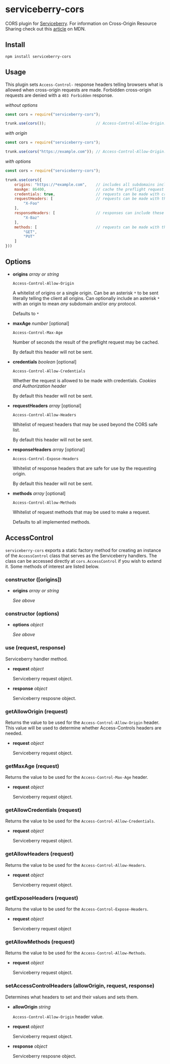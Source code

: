 serviceberry-cors
=================

CORS plugin for [Serviceberry](https://serviceberry.js.org). For information on
Cross-Origin Resource Sharing check out this [article](https://developer.mozilla.org/en-US/docs/Web/HTTP/CORS)
on MDN.

Install
-------

```shell-script
npm install serviceberry-cors
```

Usage
-----

This plugin sets `Access-Control-` response headers telling browsers what is
allowed when cross-origin requests are made. Forbidden cross-origin requests
are denied with a `403 Forbidden` response.

*without options*
```javascript
const cors = require("serviceberry-cors");

trunk.use(cors());                      // Access-Control-Allow-Origin: *
```

*with origin*
```javascript
const cors = require("serviceberry-cors");

trunk.use(cors("https://example.com")); // Access-Control-Allow-Origin: https://example.com
```

*with options*
```javascript
const cors = require("serviceberry-cors");

trunk.use(cors({
    origins: "https://*example.com",    // includes all subdomains including none
    maxAge: 86400,                      // cache the preflight request for a day
    credentials: true,                  // requests can be made with credentials
    requestHeaders: [                   // requests can be made with these headers
        "X-Foo"
    ],
    responseHeaders: [                  // responses can include these headers
        "X-Baz"
    ],
    methods: [                          // requests can be made with these methods
        "GET",
        "PUT"
    ]
}))
```

Options
-------
  - **origins** *array or string*

	`Access-Control-Allow-Origin`

    A whitelist of origins or a single origin. Can be an asterisk `*` to be sent
	literally telling the client all origins. Can optionally include an asterisk
	`*` with an origin to mean *any* subdomain and/or *any* protocol.

	Defaults to `*`

  - **maxAge** *number* [optional]

    `Access-Control-Max-Age`

    Number of seconds the result of the preflight request may be cached.

    By default this header will not be sent.

  - **credentials** *boolean* [optional]

    `Access-Control-Allow-Credentials`

    Whether the request is allowed to be made with credentials. *Cookies and
	Authorization header*

	By default this header will not be sent.

  - **requestHeaders** *array* [optional]

    `Access-Control-Allow-Headers`

    Whitelist of request headers that may be used beyond the CORS safe list.

	By default this header will not be sent.

  - **responseHeaders** *array* [optional]

    `Access-Control-Expose-Headers`

    Whitelist of response headers that are safe for use by the requesting origin.

	By default this header will not be sent.

  - **methods** *array* [optional]

    `Access-Control-Allow-Methods`

    Whitelist of request methods that may be used to make a request.

	Defaults to all implemented methods.

AccessControl
-------------

`serviceberry-cors` exports a static factory method for creating an instance of
the `AccessControl` class that serves as the Serviceberry handlers. The class
can be accessed directly at `cors.AccessControl` if you wish to extend it. Some
methods of interest are listed below.

### constructor ([origins])

  - **origins** *array or string*

    *See above*

### constructor (options)

  - **options** *object*

    *See above*

### use (request, response)

Serviceberry handler method.

  - **request** *object*

    Serviceberry request object.

  - **response** *object*

    Serviceberry resposne object.

### getAllowOrigin (request)

Returns the value to be used for the `Access-Control-Allow-Origin` header. This
value will be used to determine whether Access-Controls headers are needed.

  - **request** *object*

    Serviceberry request object.

### getMaxAge (request)

Returns the value to be used for the `Access-Control-Max-Age` header.

  - **request** *object*

    Serviceberry request object.

### getAllowCredentials (request)

Returns the value to be used for the `Access-Control-Allow-Credentials`.

  - **request** *object*

    Serviceberry request object.

### getAllowHeaders (request)

Returns the value to be used for the `Access-Control-Allow-Headers`.

  - **request** *object*

    Serviceberry request object.

### getExposeHeaders (request)

Returns the value to be used for the `Access-Control-Expose-Headers`.

  - **request** *object*

    Serviceberry request object

### getAllowMethods (request)

Returns the value to be used for the `Access-Control-Allow-Methods`.

  - **request** *object*

    Serviceberry request object.

### setAccessControlHeaders (allowOrigin, request, response)

Determines what headers to set and their values and sets them.

  - **allowOrigin** *string*

    `Access-Control-Allow-Origin` header value.

  - **request** *object*

    Serviceberry request object.

  - **response** *object*

    Serviceberry resposne object.
